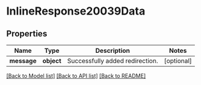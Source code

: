 # InlineResponse20039Data

## Properties
Name | Type | Description | Notes
------------ | ------------- | ------------- | -------------
**message** | **object** | Successfully added redirection. | [optional] 

[[Back to Model list]](../README.md#documentation-for-models) [[Back to API list]](../README.md#documentation-for-api-endpoints) [[Back to README]](../README.md)

